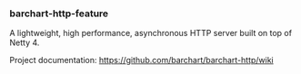 ### barchart-http-feature

A lightweight, high performance, asynchronous HTTP server built on top of Netty 4.

Project documentation: https://github.com/barchart/barchart-http/wiki
